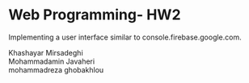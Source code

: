 # Web Programming- HW2

Implementing a user interface similar to console.firebase.google.com.

Khashayar Mirsadeghi<br>
Mohammadamin Javaheri<br>
mohammadreza ghobakhlou
